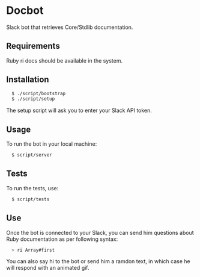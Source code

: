 # Docbot
Slack bot that retrieves Core/Stdlib documentation.

## Requirements

Ruby ri docs should be available in the system.

## Installation

```sh
  $ ./script/bootstrap
  $ ./script/setup
```

The setup script will ask you to enter your Slack API token.

## Usage

To run the bot in your local machine:

```sh
  $ script/server
```

## Tests

To run the tests, use:

```sh
  $ script/tests
```

## Use

Once the bot is connected to your Slack, you can send him questions about Ruby documentation as per following syntax:

```sh
  > ri Array#first
```

You can also say hi to the bot or send him a ramdon text, in which case he will respond with an animated gif.


